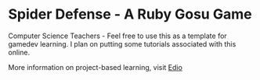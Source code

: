 # Spider Defense - A Ruby Gosu Game

Computer Science Teachers - Feel free to use this as a template for gamedev learning.  I plan on putting some tutorials associated with this online.

More information on project-based learning, visit [Edio](https://getedio.com)
